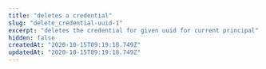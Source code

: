 ```yaml
---
title: "deletes a credential"
slug: "delete_credential-uuid-1"
excerpt: "deletes the credential for given uuid for current principal"
hidden: false
createdAt: "2020-10-15T09:19:18.749Z"
updatedAt: "2020-10-15T09:19:18.749Z"
---
```


